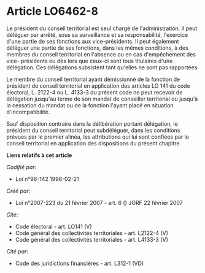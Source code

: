 # Article LO6462-8

Le président du conseil territorial est seul chargé de l'administration. Il peut déléguer par arrêté, sous sa surveillance et
sa responsabilité, l'exercice d'une partie de ses fonctions aux vice-présidents. Il peut également déléguer une partie de ses
fonctions, dans les mêmes conditions, à des membres du conseil territorial en l'absence ou en cas d'empêchement des vice-
présidents ou dès lors que ceux-ci sont tous titulaires d'une délégation. Ces délégations subsistent tant qu'elles ne sont
pas rapportées. 

Le membre du conseil territorial ayant démissionné de la fonction de président de conseil territorial en application des
articles LO 141 du code électoral, L. 2122-4 ou L. 4133-3 du présent code ne peut recevoir de délégation jusqu'au terme de
son mandat de conseiller territorial ou jusqu'à la cessation du mandat ou de la fonction l'ayant placé en situation
d'incompatibilité. 

Sauf disposition contraire dans la délibération portant délégation, le président du conseil territorial peut subdéléguer,
dans les conditions prévues par le premier alinéa, les attributions qui lui sont confiées par le conseil territorial en
application des dispositions du présent chapitre.

**Liens relatifs à cet article**

_Codifié par_:

  - Loi n°96-142 1996-02-21

_Créé par_:

  - Loi n°2007-223 du 21 février 2007 - art. 6 () JORF 22 février 2007

_Cite_:

  - Code électoral - art. LO141 (V)
  - Code général des collectivités territoriales - art. L2122-4 (V)
  - Code général des collectivités territoriales - art. L4133-3 (V)

_Cité par_:

  - Code des juridictions financières - art. L312-1 (VD)
